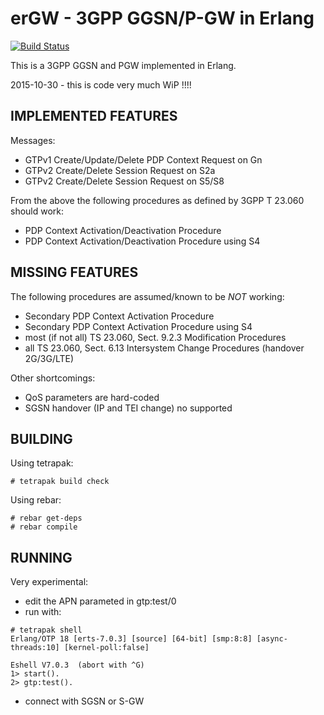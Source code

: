 erGW - 3GPP GGSN/P-GW in Erlang
===============================
[![Build Status](https://travis-ci.org/travelping/ergw.svg?branch=master)](https://travis-ci.org/travelping/ergw)

This is a 3GPP GGSN and PGW implemented in Erlang.

2015-10-30 - this is code very much WiP !!!!

IMPLEMENTED FEATURES
--------------------

Messages:

 * GTPv1 Create/Update/Delete PDP Context Request on Gn
 * GTPv2 Create/Delete Session Request on S2a
 * GTPv2 Create/Delete Session Request on S5/S8

From the above the following procedures as defined by 3GPP T 23.060 should work:

 * PDP Context Activation/Deactivation Procedure
 * PDP Context Activation/Deactivation Procedure using S4

MISSING FEATURES
----------------

The following procedures are assumed/known to be *NOT* working:

 * Secondary PDP Context Activation Procedure
 * Secondary PDP Context Activation Procedure using S4
 * most (if not all) TS 23.060, Sect. 9.2.3 Modification Procedures
 * all  TS 23.060, Sect. 6.13 Intersystem Change Procedures (handover 2G/3G/LTE)

Other shortcomings:

 * QoS parameters are hard-coded
 * SGSN handover (IP and TEI change) no supported

BUILDING
--------

Using tetrapak:

    # tetrapak build check

Using rebar:

    # rebar get-deps
    # rebar compile

RUNNING
-------

Very experimental:

- edit the APN parameted in gtp:test/0
- run with:

```
# tetrapak shell
Erlang/OTP 18 [erts-7.0.3] [source] [64-bit] [smp:8:8] [async-threads:10] [kernel-poll:false]

Eshell V7.0.3  (abort with ^G)
1> start().
2> gtp:test().
```

- connect with SGSN or S-GW
